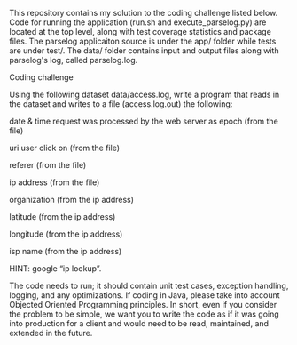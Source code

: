 This repository contains my solution to the coding challenge listed below.  Code for running the application (run.sh and execute_parselog.py) are located at the top level, along with test coverage statistics and package files.  The parselog applicaiton source is under the app/ folder while tests are under test/.  The data/ folder contains input and output files along with parselog's log, called parselog.log.  

Coding challenge

Using the following dataset data/access.log, write a program that reads in the dataset and writes to a file (access.log.out) the following:

date & time request was processed by the web server as epoch (from the file)

uri user click on (from the file)

referer (from the file)

ip address (from the file)

organization (from the ip address)

latitude (from the ip address)

longitude (from the ip address)

isp name (from the ip address)

HINT: google “ip lookup”.  

The code needs to run; it should contain unit test cases, exception handling, logging, and any optimizations. If coding in Java, please take into account Objected Oriented Programming principles. In short, even if you consider the problem to be simple, we want you to write the code as if it was going into production for a client and would need to be read, maintained, and extended in the future. 
